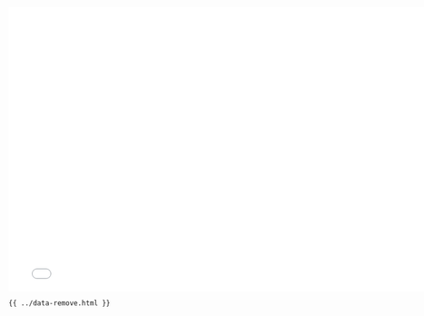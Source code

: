 <iframe src="../../data-remove.html" width="770" height="500" frameBorder="0" seamless="seamless">
</iframe>

```html
{{ ../data-remove.html }}
```
